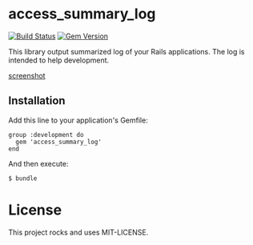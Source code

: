 # access_summary_log

[![Build Status](https://travis-ci.org/kmdsbng/access_summary_log.svg?branch=master)](https://travis-ci.org/kmdsbng/access_summary_log)
[![Gem Version](https://badge.fury.io/rb/access_summary_log.png)](http://badge.fury.io/rb/access_summary_log)

This library output summarized log of your Rails applications.
The log is intended to help development.

[screenshot](https://raw.github.com/kmdsbng/access_summary_log/master/screenshot.jpg)

## Installation

Add this line to your application's Gemfile:

    group :development do
      gem 'access_summary_log'
    end

And then execute:

    $ bundle






# License

This project rocks and uses MIT-LICENSE.
